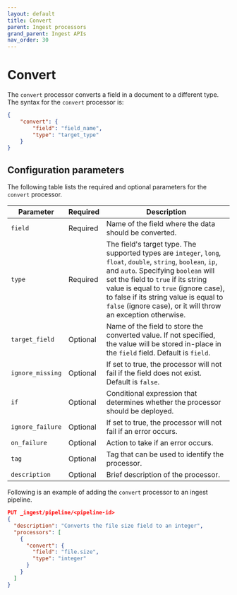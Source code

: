 ```yaml
---
layout: default
title: Convert
parent: Ingest processors 
grand_parent: Ingest APIs
nav_order: 30
---
```


# Convert

The `convert` processor converts a field in a document to a different type. The syntax for the `convert` processor is: 

```json
{
    "convert": {
        "field": "field_name",
        "type": "target_type"
    }
}
```

## Configuration parameters

The following table lists the required and optional parameters for the `convert` processor.   

**Parameter** | **Required** | **Description** |
|-----------|-----------|-----------|
`field`  | Required  | Name of the field where the data should be converted.  |
`type`  | Required  | The field's target type. The supported types are `integer`, `long`, `float`, `double`, `string`, `boolean`, `ip`, and `auto`. Specifying `boolean` will set the field to `true` if its string value is equal to `true` (ignore case), to false if its string value is equal to `false` (ignore case), or it will throw an exception otherwise.  |
`target_field`  | Optional  | Name of the field to store the converted value. If not specified, the value will be stored in-place in the `field` field. Default is `field`.  |
`ignore_missing`  | Optional  | If set to true, the processor will not fail if the field does not exist. Default is `false`.  |
`if`  | Optional  | Conditional expression that determines whether the processor should be deployed.  |
`ignore_failure`  | Optional  | If set to true, the processor will not fail if an error occurs.  | 
`on_failure`  | Optional  | Action to take if an error occurs.  | 
`tag`  | Optional  | Tag that can be used to identify the processor.  | 
`description`  | Optional  | Brief description of the processor.  |  

Following is an example of adding the `convert` processor to an ingest pipeline.

```json
PUT _ingest/pipeline/<pipeline-id>
{
  "description": "Converts the file size field to an integer",
  "processors": [
    {
      "convert": {
        "field": "file.size",
        "type": "integer"
      }
    }
  ]
}
```
